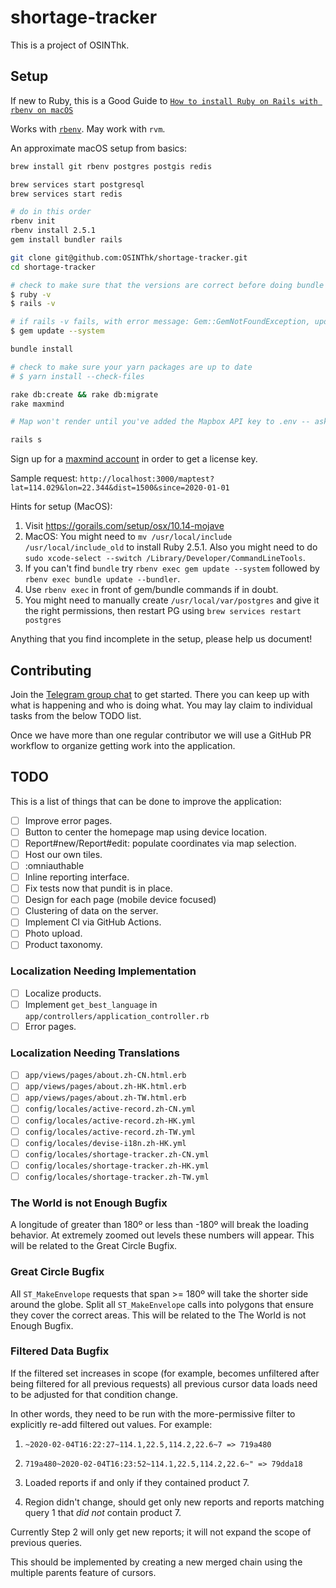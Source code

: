 # shortage-tracker

This is a project of OSINThk.

## Setup

If new to Ruby, this is a Good Guide to [`How to install Ruby on Rails with rbenv on macOS`](https://www.digitalocean.com/community/tutorials/how-to-install-ruby-on-rails-with-rbenv-on-macos)

Works with [`rbenv`](https://github.com/rbenv/rbenv#homebrew-on-macos). May work with `rvm`.

An approximate macOS setup from basics:

```sh
brew install git rbenv postgres postgis redis

brew services start postgresql
brew services start redis

# do in this order
rbenv init
rbenv install 2.5.1
gem install bundler rails

git clone git@github.com:OSINThk/shortage-tracker.git
cd shortage-tracker

# check to make sure that the versions are correct before doing bundle install
$ ruby -v
$ rails -v

# if rails -v fails, with error message: Gem::GemNotFoundException, update gems
$ gem update --system

bundle install

# check to make sure your yarn packages are up to date
# $ yarn install --check-files

rake db:create && rake db:migrate
rake maxmind

# Map won't render until you've added the Mapbox API key to .env -- ask in the Telegram chat for it

rails s
```

Sign up for a [maxmind account](https://www.maxmind.com) in order to get a license key.

Sample request: `http://localhost:3000/maptest?lat=114.029&lon=22.344&dist=1500&since=2020-01-01`

Hints for setup (MacOS):

1. Visit https://gorails.com/setup/osx/10.14-mojave
2. MacOS: You might need to `mv /usr/local/include /usr/local/include_old` to install Ruby 2.5.1. Also you might need to do `sudo xcode-select --switch /Library/Developer/CommandLineTools`.
3. If you can't find `bundle` try `rbenv exec gem update --system` followed by `rbenv exec bundle update --bundler`.
4. Use `rbenv exec` in front of gem/bundle commands if in doubt.
5. You might need to manually create `/usr/local/var/postgres` and give it the right permissions, then restart PG using `brew services restart postgres`

Anything that you find incomplete in the setup, please help us document!

## Contributing

Join the [Telegram group chat](https://t.me/joinchat/Aig7CRa2KapdIcMJX21--A) to get started. There you can keep up with what is happening and who is doing what. You may lay claim to individual tasks from the below TODO list.

Once we have more than one regular contributor we will use a GitHub PR workflow to organize getting work into the application.

## TODO

This is a list of things that can be done to improve the application:

- [ ] Improve error pages.
- [ ] Button to center the homepage map using device location.
- [ ] Report#new/Report#edit: populate coordinates via map selection.
- [ ] Host our own tiles.
- [ ] :omniauthable
- [ ] Inline reporting interface.
- [ ] Fix tests now that pundit is in place.
- [ ] Design for each page (mobile device focused)
- [ ] Clustering of data on the server.
- [ ] Implement CI via GitHub Actions.
- [ ] Photo upload.
- [ ] Product taxonomy.

### Localization Needing Implementation
- [ ] Localize products.
- [ ] Implement `get_best_language` in `app/controllers/application_controller.rb`
- [ ] Error pages.

### Localization Needing Translations
- [ ] `app/views/pages/about.zh-CN.html.erb`
- [ ] `app/views/pages/about.zh-HK.html.erb`
- [ ] `app/views/pages/about.zh-TW.html.erb`
- [ ] `config/locales/active-record.zh-CN.yml`
- [ ] `config/locales/active-record.zh-HK.yml`
- [ ] `config/locales/active-record.zh-TW.yml`
- [ ] `config/locales/devise-i18n.zh-HK.yml`
- [ ] `config/locales/shortage-tracker.zh-CN.yml`
- [ ] `config/locales/shortage-tracker.zh-HK.yml`
- [ ] `config/locales/shortage-tracker.zh-TW.yml`

### The World is not Enough Bugfix

A longitude of greater than 180º or less than -180º will break the loading behavior. At extremely zoomed out levels these numbers will appear. This will be related to the Great Circle Bugfix.

### Great Circle Bugfix

All `ST_MakeEnvelope` requests that span >= 180º will take the shorter side around the globe. Split all `ST_MakeEnvelope` calls into polygons that ensure they cover the correct areas. This will be related to the The World is not Enough Bugfix.

### Filtered Data Bugfix

If the filtered set increases in scope (for example, becomes unfiltered after being filtered for all previous requests) all previous cursor data loads need to be adjusted for that condition change.

In other words, they need to be run with the more-permissive filter to explicitly re-add filtered out values. For example:

1. `~2020-02-04T16:22:27~114.1,22.5,114.2,22.6~7 => 719a480`
2. `719a480~2020-02-04T16:23:52~114.1,22.5,114.2,22.6~" => 79dda18`

3. Loaded reports if and only if they contained product 7.
4. Region didn't change, should get only new reports and reports matching query 1 that _did not_ contain product 7.

Currently Step 2 will only get new reports; it will not expand the scope of previous queries.

This should be implemented by creating a new merged chain using the multiple parents feature of cursors.
